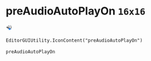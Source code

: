 # preAudioAutoPlayOn `16x16`
<img src="/img/preAudioAutoPlayOn.png" width=16 height=16>

``` CSharp
EditorGUIUtility.IconContent("preAudioAutoPlayOn")
```
```
preAudioAutoPlayOn
```
